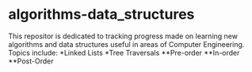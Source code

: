 # algorithms-data_structures
This repositor is dedicated to tracking progress made on learning new algorithms and data structures useful in areas of Computer Engineering. 
Topics include: 
*Linked Lists
*Tree Traversals
**Pre-order
**In-order
**Post-Order
